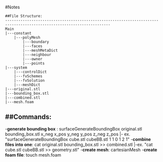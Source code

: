 #Notes
~~~~~~~~~~~~~~~~~~~~~~~~~~~~~~~~~~~~~~~~~~~~~~~~~~~~~~~~~~~~~~~~~~~~~~~~~~~~~~~~~~~~~~~~~~~~~~~~~~~~~~~~~~~~~~~~~~~~~~
##File Structure:
----------------------------------------------------------------------------------------------------------------------
Main
|---constant
	|---polyMesh
		|---boundary
		|---faces
		|---meshMetaDict
		|---neighbour
		|---owner
		|---points
|---system
	|---controlDict
	|---fvSchemes
	|---fvSolution
	|---meshDict
|---original.stl
|---bounding_box.stl
|---combined.stl
|---mesh.foam

~~~~~~~~~~~~~~~~~~~~~~~~~~~~~~~~~~~~~~~~~~~~~~~~~~~~~~~~~~~~~~~~~~~~~~~~~~~~~~~~~~~~~~~~~~~~~~~~~~~~~~~~~~~~~~~~~~~~~~
##Commands:
----------------------------------------------------------------------------------------------------------------------
-**generate bounding box** : surfaceGenerateBoundingBox original.stl bounding_box.stl x_neg x_pos y_neg y_pos z_neg z_pos
 |- ex. "surfaceGenerateBoundingBox cube.stl cubeBB.stl 1 1 0 1 2 1"
-**combine files into one**: cat original.stl bounding_box.stl >> combined.stl
 |-ex. "cat cube.stl cubeBB.stl >> geometry.stl"
-**create mesh**: cartesianMesh
-**create foam file**: touch mesh.foam
~~~~~~~~~~~~~~~~~~~~~~~~~~~~~~~~~~~~~~~~~~~~~~~~~~~~~~~~~~~~~~~~~~~~~~~~~~~~~~~~~~~~~~~~~~~~~~~~~~~~~~~~~~~~~~~~~~~~~~
